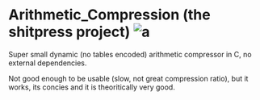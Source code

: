 # Arithmetic_Compression (the shitpress project) ![a](https://user-images.githubusercontent.com/86105423/185766234-f6a9e644-3f30-4746-8fe2-b84eb0e12a52.png)
Super small dynamic (no tables encoded) arithmetic compressor in C, no external dependencies.

Not good enough to be usable (slow, not great compression ratio), but it works, its concies and it is theoritically very good.
